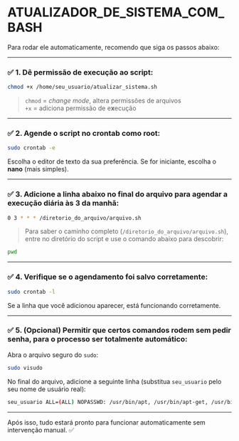 # ATUALIZADOR_DE_SISTEMA_COM_BASH

Para rodar ele automaticamente, recomendo que siga os passos abaixo:

---

### ✅ 1. Dê permissão de execução ao script:

```bash
chmod +x /home/seu_usuario/atualizar_sistema.sh
```

> `chmod` = *change mode*, altera permissões de arquivos  
> `+x` = adiciona permissão de e**x**ecução

---

### ✅ 2. Agende o script no **crontab como root**:

```bash
sudo crontab -e
```

Escolha o editor de texto da sua preferência. Se for iniciante, escolha o **nano** (mais simples).

---

### ✅ 3. Adicione a linha abaixo no final do arquivo para agendar a execução diária às 3 da manhã:

```bash
0 3 * * * /diretorio_do_arquivo/arquivo.sh
```

> Para saber o caminho completo (`/diretorio_do_arquivo/arquivo.sh`), entre no diretório do script e use o comando abaixo para descobrir:

```bash
pwd
```

---

### ✅ 4. Verifique se o agendamento foi salvo corretamente:

```bash
sudo crontab -l
```

Se a linha que você adicionou aparecer, está funcionando corretamente.

---

### ✅ 5. (Opcional) Permitir que certos comandos rodem **sem pedir senha**, para o processo ser totalmente automático:

Abra o arquivo seguro do `sudo`:

```bash
sudo visudo
```

No final do arquivo, adicione a seguinte linha (substitua `seu_usuario` pelo seu nome de usuário real):

```bash
seu_usuario ALL=(ALL) NOPASSWD: /usr/bin/apt, /usr/bin/apt-get, /usr/bin/snap refresh
```

---

Após isso, tudo estará pronto para funcionar automaticamente sem intervenção manual. ✅